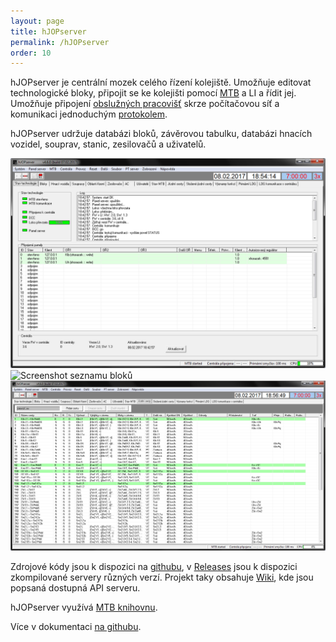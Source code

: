 ```yaml
---
layout: page
title: hJOPserver
permalink: /hJOPserver
order: 10
---
```


hJOPserver je centrální mozek celého řízení kolejiště. Umožňuje editovat
technologické bloky, připojit se ke kolejišti pomocí [MTB](/mtb-lib) a LI a
řídit jej. Umožňuje připojení [obslužných pracovišť](/hJOPpanel) skrze
počítačovou síť a komunikaci jednoduchým
[protokolem](https://github.com/kmzbrnoI/hJOPserver/wiki/panelServer).

hJOPserver udržuje databázi bloků, závěrovou tabulku, databázi hnacích vozidel,
souprav, stanic, zesilovačů a uživatelů.

![Screenshot stavu technologie](assets/img/hJOPserver-tech.png)
![Screenshot seznamu bloků](assets/img/hJOPserver-bloky.png)
![Screenshot editace jízdních cest](assets/img/hJOPserver-jc.png)

Zdrojové kódy jsou k dispozici na [githubu](https://github.com/kmzbrnoI/hJOPserver),
v [Releases](https://github.com/kmzbrnoI/hJOPserver/releases) jsou k dispozici
zkompilované servery různých verzí. Projekt taky obsahuje
[Wiki](https://github.com/kmzbrnoI/hJOPserver/wiki), kde jsou popsaná dostupná
API serveru.

hJOPserver využívá [MTB knihovnu](/mtb-lib).

Více v dokumentaci [na githubu](https://github.com/kmzbrnoI/hJOPserver).

